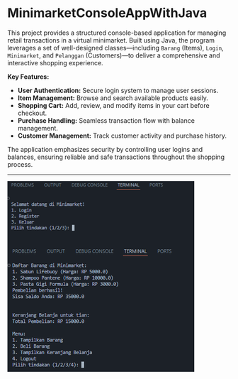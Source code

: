 # MinimarketConsoleAppWithJava

This project provides a structured console-based application for managing retail transactions in a virtual minimarket. Built using Java, the program leverages a set of well-designed classes—including `Barang` (Items), `Login`, `Minimarket`, and `Pelanggan` (Customers)—to deliver a comprehensive and interactive shopping experience.

**Key Features:**
- **User Authentication:** Secure login system to manage user sessions.
- **Item Management:** Browse and search available products easily.
- **Shopping Cart:** Add, review, and modify items in your cart before checkout.
- **Purchase Handling:** Seamless transaction flow with balance management.
- **Customer Management:** Track customer activity and purchase history.

The application emphasizes security by controlling user logins and balances, ensuring reliable and safe transactions throughout the shopping process.

---

![alt text](https://github.com/T0MM11Y/MinimarketConsoleApp/blob/main/preview.png?raw=true)
